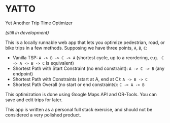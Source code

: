 # YATTO
Yet Another Trip Time Optimizer

_(still in development)_

This is a locally runnable web app that lets you optimize pedestrian, road, or bike trips in a few methods. Supposing we have three points, `A`, `B`, `C`:

- Vanilla TSP: `A -> B -> C -> A` (shortest cycle, up to a reordering, e.g. ` C -> A -> B -> C` is equivalent)
- Shortest Path with Start Constraint (no end constraint): `A -> C -> B` (any endpoint)
- Shortest Path with Constraints (start at A, end at C): `A -> B -> C`
- Shortest Path Overall (no start or end constraints): `C -> A -> B`

This optimization is done using Google Maps API and OR-Tools. You can save and edit trips for later.

This app is written as a personal full stack exercise, and should not be considered a very polished product.